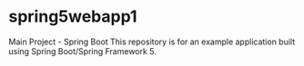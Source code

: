 # spring5webapp1
Main Project - Spring Boot
This repository is for an example application built using Spring Boot/Spring Framework 5.

